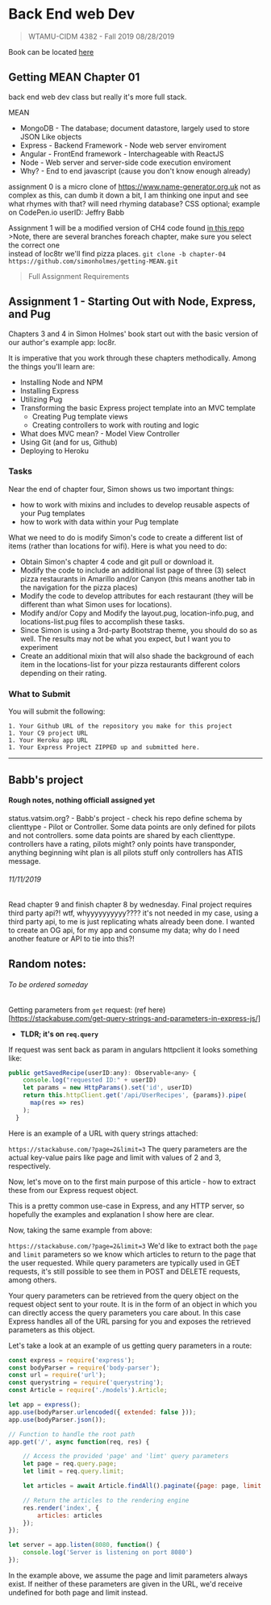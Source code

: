 # Back End web Dev
> WTAMU-CIDM 4382 - Fall 2019
> 08/28/2019

Book can be located [here](https://livebook.manning.com/book/getting-mean-with-mongo-express-angular-and-node/chapter-1)

## Getting MEAN Chapter 01

back end web dev class but really it's more full stack. 

MEAN
* MongoDB - The database; document datastore, largely used to store JSON Like objects
* Express - Backend Framework - Node web server enviroment 
* Angular - FrontEnd framework - Interchageable with ReactJS
* Node - Web server and server-side code execution enviroment
* Why? - End to end javascript (cause you don't know enough already)

assignment 0 is a micro clone of https://www.name-generator.org.uk
     not as complex as this, can dumb it down a bit, I am thinking one input and see what rhymes with that? will need
     rhyming database? CSS optional; example on CodePen.io userID: Jeffry Babb

Assignment 1 will be a modified version of CH4 code found [in this repo](https://github.com/simonholmes/getting-MEAN.git) >Note, there are several branches foreach chapter, make sure you select the correct one  
instead of loc8tr we'll find pizza places.
`git clone -b chapter-04 https://github.com/simonholmes/getting-MEAN.git`  

>Full Assignment Requirements  
## Assignment 1 - Starting Out with Node, Express, and Pug

Chapters 3 and 4 in Simon Holmes' book start out with the basic version of our author's example app: loc8r.

It is imperative that you work through these chapters methodically.  Among the things you'll learn are:

* Installing Node and NPM
* Installing Express
* Utilizing Pug
* Transforming the basic Express project template into an MVC template
     * Creating Pug template views
     * Creating controllers to work with routing and logic
* What does MVC mean? - Model View Controller
* Using Git (and for us, Github)
* Deploying to Heroku

### Tasks

Near the end of chapter four, Simon shows us two important things:

* how to work with mixins and includes to develop reusable aspects of your Pug templates
* how to work with data within your Pug template

What we need to do is modify Simon's code to create a different list of items (rather than locations for wifi).  Here is what you need to do:

* Obtain Simon's chapter 4 code and git pull or download it.
* Modify the code to include an additional list page of three (3) select pizza restaurants in Amarillo and/or Canyon (this means another tab in the navigation for the pizza places)
* Modify the code to develop attributes for each restaurant (they will be different than what Simon uses for locations).
* Modify and/or Copy and Modify the layout.pug, location-info.pug, and locations-list.pug files to accomplish these tasks.
* Since Simon is using a 3rd-party Bootstrap theme, you should do so as well.  The results may not be what you expect, but I want you to experiment
* Create an additional mixin that will also shade the background of each item in the locations-list for your pizza restaurants different colors depending on their rating.

### What to Submit

You will submit the following:

    1. Your Github URL of the repository you make for this project
    1. Your C9 project URL
    1. Your Heroku app URL
    1. Your Express Project ZIPPED up and submitted here.

---
## Babb's project
#### Rough notes, nothing officiall assigned yet
status.vatsim.org? - Babb's project - check his repo
define schema by clienttype - Pilot or Controller. 
Some data points are only defined for pilots and not controllers. 
some data points are shared by each clienttype. 
controllers have a rating, pilots might? 
only points have transponder, 
anything beginning wiht plan is all pilots stuff
only controllers has ATIS message. 

###### 11/11/2019

Read chapter 9 and finish chapter 8 by wednesday. 
Final project requires third party api?! wtf, whyyyyyyyyyy???? it's not needed in my case, using a third party api, to me is just replicating whats already been done. 
I wanted to create an OG api, for my app and consume my data; why do I need another feature or API to tie into this?!  

## Random notes:
###### To be ordered someday 

Getting parameters from `get` request: 
(ref here)[https://stackabuse.com/get-query-strings-and-parameters-in-express-js/]
- **TLDR; it's on `req.query`**   

If request was sent back as param in angulars httpclient it looks something like:  
```javascript
public getSavedRecipe(userID:any): Observable<any> {
    console.log("requested ID:" + userID)
    let params = new HttpParams().set('id', userID)
    return this.httpClient.get('/api/UserRecipes', {params}).pipe(
      map(res => res)
    );
  } 
```
Here is an example of a URL with query strings attached:

`https://stackabuse.com/?page=2&limit=3`
The query parameters are the actual key-value pairs like page and limit with values of 2 and 3, respectively.

Now, let's move on to the first main purpose of this article - how to extract these from our Express request object.

This is a pretty common use-case in Express, and any HTTP server, so hopefully the examples and explanation I show here are clear.

Now, taking the same example from above:

`https://stackabuse.com/?page=2&limit=3`
We'd like to extract both the `page` and `limit` parameters so we know which articles to return to the page that the user requested. While query parameters are typically used in GET requests, it's still possible to see them in POST and DELETE requests, among others.

Your query parameters can be retrieved from the query object on the request object sent to your route. It is in the form of an object in which you can directly access the query parameters you care about. In this case Express handles all of the URL parsing for you and exposes the retrieved parameters as this object.

Let's take a look at an example of us getting query parameters in a route:
```javascript
const express = require('express');
const bodyParser = require('body-parser');
const url = require('url');
const querystring = require('querystring');
const Article = require('./models').Article;

let app = express();
app.use(bodyParser.urlencoded({ extended: false }));
app.use(bodyParser.json());

// Function to handle the root path
app.get('/', async function(req, res) {

    // Access the provided 'page' and 'limt' query parameters
    let page = req.query.page;
    let limit = req.query.limit;

    let articles = await Article.findAll().paginate({page: page, limit: limit}).exec();

    // Return the articles to the rendering engine
    res.render('index', {
        articles: articles
    });
});

let server = app.listen(8080, function() {
    console.log('Server is listening on port 8080')
});
```
In the example above, we assume the page and limit parameters always exist. If neither of these parameters are given in the URL, we'd receive undefined for both page and limit instead.
